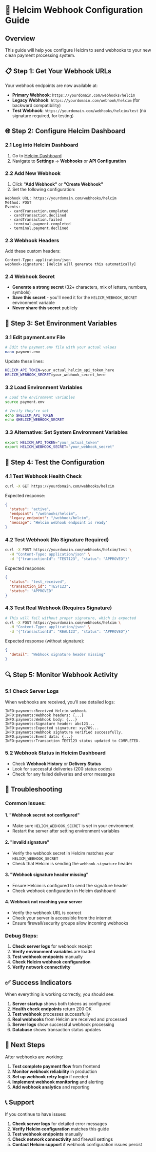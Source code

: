 # 🔧 Helcim Webhook Configuration Guide

## Overview

This guide will help you configure Helcim to send webhooks to your new clean payment processing system.

## 📋 **Step 1: Get Your Webhook URLs**

Your webhook endpoints are now available at:

- **Primary Webhook**: `https://yourdomain.com/webhooks/helcim`
- **Legacy Webhook**: `https://yourdomain.com/webhook/helcim` (for backward compatibility)
- **Test Webhook**: `https://yourdomain.com/webhooks/helcim/test` (no signature required, for testing)

## 🌐 **Step 2: Configure Helcim Dashboard**

### 2.1 Log into Helcim Dashboard
1. Go to [Helcim Dashboard](https://dashboard.helcim.com)
2. Navigate to **Settings** → **Webhooks** or **API Configuration**

### 2.2 Add New Webhook
1. Click **"Add Webhook"** or **"Create Webhook"**
2. Set the following configuration:

```
Webhook URL: https://yourdomain.com/webhooks/helcim
Method: POST
Events: 
  - cardTransaction.completed
  - cardTransaction.declined
  - cardTransaction.failed
  - terminal.payment.completed
  - terminal.payment.declined
```

### 2.3 Webhook Headers
Add these custom headers:
```
Content-Type: application/json
webhook-signature: [Helcim will generate this automatically]
```

### 2.4 Webhook Secret
- **Generate a strong secret** (32+ characters, mix of letters, numbers, symbols)
- **Save this secret** - you'll need it for the `HELICM_WEBHOOK_SECRET` environment variable
- **Never share this secret** publicly

## 🔑 **Step 3: Set Environment Variables**

### 3.1 Edit payment.env File
```bash
# Edit the payment.env file with your actual values
nano payment.env
```

Update these lines:
```bash
HELICM_API_TOKEN=your_actual_helcim_api_token_here
HELICM_WEBHOOK_SECRET=your_webhook_secret_here
```

### 3.2 Load Environment Variables
```bash
# Load the environment variables
source payment.env

# Verify they're set
echo $HELICM_API_TOKEN
echo $HELICM_WEBHOOK_SECRET
```

### 3.3 Alternative: Set System Environment Variables
```bash
export HELICM_API_TOKEN="your_actual_token"
export HELICM_WEBHOOK_SECRET="your_webhook_secret"
```

## 🧪 **Step 4: Test the Configuration**

### 4.1 Test Webhook Health Check
```bash
curl -X GET https://yourdomain.com/webhooks/helcim
```

Expected response:
```json
{
  "status": "active",
  "endpoint": "/webhooks/helcim",
  "legacy_endpoint": "/webhook/helcim",
  "message": "Helcim webhook endpoint is ready"
}
```

### 4.2 Test Webhook (No Signature Required)
```bash
curl -X POST https://yourdomain.com/webhooks/helcim/test \
  -H "Content-Type: application/json" \
  -d '{"transactionId": "TEST123", "status": "APPROVED"}'
```

Expected response:
```json
{
  "status": "test_received",
  "transaction_id": "TEST123",
  "status": "APPROVED"
}
```

### 4.3 Test Real Webhook (Requires Signature)
```bash
# This will fail without proper signature, which is expected
curl -X POST https://yourdomain.com/webhooks/helcim \
  -H "Content-Type: application/json" \
  -d '{"transactionId": "REAL123", "status": "APPROVED"}'
```

Expected response (without signature):
```json
{
  "detail": "Webhook signature header missing"
}
```

## 🔍 **Step 5: Monitor Webhook Activity**

### 5.1 Check Server Logs
When webhooks are received, you'll see detailed logs:
```
INFO:payments:Received Helcim webhook.
INFO:payments:Webhook headers: {...}
INFO:payments:Webhook body: {...}
INFO:payments:Signature header: abc123...
INFO:payments:Expected signature: xyz789...
INFO:payments:Webhook signature verified successfully.
INFO:payments:Event data: {...}
INFO:payments:Transaction TEST123 status updated to COMPLETED.
```

### 5.2 Webhook Status in Helcim Dashboard
- Check **Webhook History** or **Delivery Status**
- Look for successful deliveries (200 status codes)
- Check for any failed deliveries and error messages

## 🚨 **Troubleshooting**

### Common Issues:

#### 1. **"Webhook secret not configured"**
- Make sure `HELICM_WEBHOOK_SECRET` is set in your environment
- Restart the server after setting environment variables

#### 2. **"Invalid signature"**
- Verify the webhook secret in Helcim matches your `HELICM_WEBHOOK_SECRET`
- Check that Helcim is sending the `webhook-signature` header

#### 3. **"Webhook signature header missing"**
- Ensure Helcim is configured to send the signature header
- Check webhook configuration in Helcim dashboard

#### 4. **Webhook not reaching your server**
- Verify the webhook URL is correct
- Check your server is accessible from the internet
- Ensure firewall/security groups allow incoming webhooks

### Debug Steps:
1. **Check server logs** for webhook receipt
2. **Verify environment variables** are loaded
3. **Test webhook endpoints** manually
4. **Check Helcim webhook configuration**
5. **Verify network connectivity**

## ✅ **Success Indicators**

When everything is working correctly, you should see:

1. **Server startup** shows both tokens as configured
2. **Health check endpoints** return 200 OK
3. **Test webhook** processes successfully
4. **Real webhooks** from Helcim are received and processed
5. **Server logs** show successful webhook processing
6. **Database** shows transaction status updates

## 🔄 **Next Steps**

After webhooks are working:

1. **Test complete payment flow** from frontend
2. **Monitor webhook reliability** in production
3. **Set up webhook retry logic** if needed
4. **Implement webhook monitoring** and alerting
5. **Add webhook analytics** and reporting

## 📞 **Support**

If you continue to have issues:

1. **Check server logs** for detailed error messages
2. **Verify Helcim configuration** matches this guide
3. **Test webhook endpoints** manually
4. **Check network connectivity** and firewall settings
5. **Contact Helcim support** if webhook configuration issues persist
